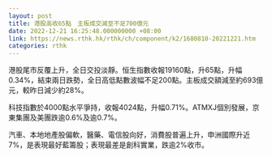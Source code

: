 ```yaml
---
layout: post
title: 港股高收65點　主板成交減至不足700億元
date: 2022-12-21 16:25:48.000000000 +08:00
link: https://news.rthk.hk/rthk/ch/component/k2/1680810-20221221.htm
categories: rthk
---
```


港股尾市反覆上升，全日交投淡靜。恒生指數收報19160點，升65點，升幅0.34%，結束兩日跌勢，全日高低點數波幅不足200點。主板成交額減至約693億元，較昨日減少約28%。

科技指數於4000點水平爭持，收報4024點，升幅0.71%。ATMXJ個別發展，京東集團及美團跌逾0.6%及逾0.7%。

汽車、本地地產股偏軟，醫藥、電信股向好，消費股普遍上升，申洲國際升近7%，是表現最好藍籌股；表現最差是創科實業，跌逾2%收市。
